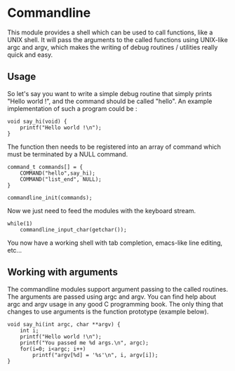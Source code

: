 Commandline
===========

This module provides a shell which can be used to call functions, like a UNIX
shell. It will pass the arguments to the called functions using UNIX-like argc
and argv, which makes the writing of debug routines / utilities really quick and
easy.

Usage
-----

So let's say you want to write a simple debug routine that simply prints "Hello
world !", and the command should be called "hello". An example implementation of
such a program could be :

    void say_hi(void) {
        printf("Hello world !\n");
    }

The function then needs to be registered into an array of command which must be
terminated by a NULL command.

    command_t commands[] = {
        COMMAND("hello",say_hi);
        COMMAND("list_end", NULL);
    }

    commandline_init(commands);

Now we just need to feed the modules with the keyboard stream.

    while(1)
        commandline_input_char(getchar());

You now have a working shell with tab completion, emacs-like line editing,
etc...

Working with arguments
----------------------

The commandline modules support argument passing to the called routines. The
arguments are passed using argc and argv. You can find help about argc and argv
usage in any good C programming book. The only thing that changes to use
arguments is the function prototype (example below).

    void say_hi(int argc, char **argv) {
        int i;
        printf("Hello world !\n");
        printf("You passed me %d args.\n", argc);
        for(i=0; i<argc; i++)
            printf("argv[%d] = '%s'\n", i, argv[i]);
    }
